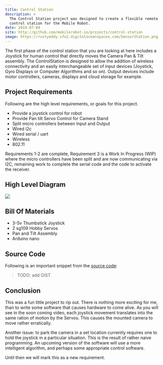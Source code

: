 ```yaml
---
title: Control Station
description: >
  The Control Station project was designed to create a flexible remote
  control station for the Mobile Robot. 
date: 2019-07-04
site: http://github.com/mobilerobot-io/projects/control-station
image: https://rustyeddy.sfo2.digitaloceanspaces.com/SensorStation.png
---
```


The first phase of the control station that you are looking at here
includes a Joystick for human control that directly moves the Camera
Pan & Tilt assembly.  The ControlStation is designed to allow the
addition of wireless connectivity and an easily interchangeable set of
input devices (Joystick, Gyro Displays or Computer Algorithms and so
on).  Output devices include motor controllers, cameras, displays and
cloud storage for example. 

## Project Requirements

Following are the high level requirements, or goals for this project.

- Provide a joystick control for robot
- Provide Pan tilt Servo Control for Camera Stand
- Split micro controllers between Input and Output 
- Wired i2c
- Wired serial / uart
- Wireless
- 802.11

Requirements 1-2 are complete, Requirement 3 is a Work In Progress
(WIP) where the micro controllers have been split and are now
communicating via I2C, remaining work to complete the serial code and
the code to activate the receiver. 

## High Level Diagram

<img src="{{ .Params.image }}" />

## Bill Of Materials

- 3-5v Thumbstick Joystick 
- 2 sg109 Hobby Servos
- Pan and Tilt Assembly
- Arduino nano 


## Source Code

Following is an important snippet from the [source code](https://github.com/rustyeddy/Arduino):

> TODO: add GIST

## Conclusion

This was a fun little project to rip out.  There is nothing more
exciting for me, than to write some software that causes hardware to
come alive.  As you will see in the soon coming video, each joystick
movement translates into the same ration of motion by the Servos.
This causes the mounted camera to move rather erratically.

Another issue: to park the camera in a set location currently requires
one to hold the joystick in a particular situation.  This is the
result of rather naive programming.  An upcoming version of the
software will use a more intelligent algorithm, and perhaps some
appropriate control software.

Until then we will mark this as a new requirement.
